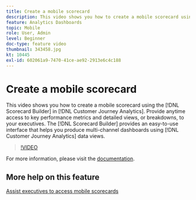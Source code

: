 ```yaml
---
title: Create a mobile scorecard
description: This video shows you how to create a mobile scorecard using the Scorecard Builder in Customer Journey Analytics. Provide anytime access to key performance metrics and detailed views, or breakdowns, to your executives. The Scorecard Builder provides an easy-to-use interface that helps you produce multi-channel dashboards using Customer Journey Analytics data views.
feature: Analytics Dashboards
topic: Mobile
role: User, Admin
level: Beginner
doc-type: feature video
thumbnail: 343458.jpg
kt: 10445
exl-id: 602061a9-7470-41ce-ae92-2913e6c4c188
---
```

# Create a mobile scorecard

This video shows you how to create a mobile scorecard using the [!DNL Scorecard Builder] in [!DNL Customer Journey Analytics]. Provide anytime access to key performance metrics and detailed views, or breakdowns, to your executives. The [!DNL Scorecard Builder] provides an easy-to-use interface that helps you produce multi-channel dashboards using [!DNL Customer Journey Analytics] data views.

>[!VIDEO](https://video.tv.adobe.com/v/343458/?quality=12&learn=on)

For more information, please visit the [documentation](https://experienceleague.adobe.com/docs/analytics-platform/using/cja-dashboards/create-scorecard.html).

## More help on this feature

[Assist executives to access mobile scorecards](assist-executives-to-access-mobile-scorecards.md)
